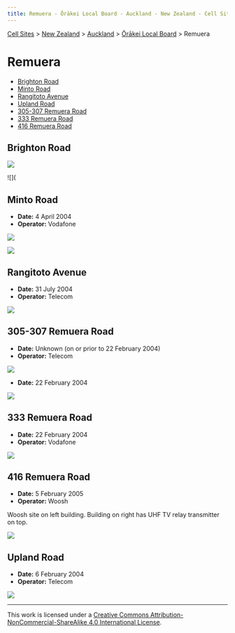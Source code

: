 ```yaml
---
title: Remuera - Ōrākei Local Board - Auckland - New Zealand - Cell Sites
---
```


[Cell Sites](../../../) > [New Zealand](../../) > [Auckland](../) > [Ōrākei Local Board](./) > Remuera

# Remuera

* [Brighton Road](#brighton-road)
* [Minto Road](#minto-road)
* [Rangitoto Avenue](#rangitoto-avenue)
* [Upland Road](#upland-road)
* [305-307 Remuera Road](#305-307-remuera-road)
* [333 Remuera Road](#333-remuera-road)
* [416 Remuera Road](#416-remuera-road)

## Brighton Road

![](https://f001.backblazeb2.com/file/CellSites/NZ/AUK/%C5%8Cr%C4%81kei/20131116-140852.jpg)

![](

## Minto Road

* **Date:** 4 April 2004
* **Operator:** Vodafone

![](https://f001.backblazeb2.com/file/CellSites/NZ/AUK/%C5%8Cr%C4%81kei/20040404-160005.jpg)

![](https://f001.backblazeb2.com/file/CellSites/NZ/AUK/%C5%8Cr%C4%81kei/20040404-160242.jpg)

## Rangitoto Avenue

* **Date:** 31 July 2004
* **Operator:** Telecom

![](https://f001.backblazeb2.com/file/CellSites/NZ/AUK/%C5%8Cr%C4%81kei/20040731-121847.jpg)

## 305-307 Remuera Road

* **Date:** Unknown (on or prior to 22 February 2004)
* **Operator:** Telecom

![](https://f001.backblazeb2.com/file/CellSites/NZ/AUK/%C5%8Cr%C4%81kei/20171119-124251a.jpg)

* **Date:** 22 February 2004

![](https://f001.backblazeb2.com/file/CellSites/NZ/AUK/%C5%8Cr%C4%81kei/20040222-150609.jpg)

## 333 Remuera Road

* **Date:** 22 February 2004
* **Operator:** Vodafone

![](https://f001.backblazeb2.com/file/CellSites/NZ/AUK/%C5%8Cr%C4%81kei/20040222-150312.jpg)

## 416 Remuera Road

* **Date:** 5 February 2005
* **Operator:** Woosh

Woosh site on left building. Building on right has UHF TV relay transmitter on top.

![](https://f001.backblazeb2.com/file/CellSites/NZ/AUK/%C5%8Cr%C4%81kei/20050205-131235.jpg)

## Upland Road

* **Date:** 6 February 2004
* **Operator:** Telecom

![](https://f001.backblazeb2.com/file/CellSites/NZ/AUK/%C5%8Cr%C4%81kei/20040206-153136.jpg)

---

This work is licensed under a [Creative Commons Attribution-NonCommercial-ShareAlike 4.0 International License](http://creativecommons.org/licenses/by-nc-sa/4.0/).
